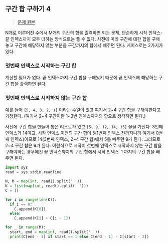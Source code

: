 ## 구간 합 구하기 4

> [문제 원본](https://www.acmicpc.net/problem/11659)

N개로 이루어진 수에서 M개의 구간의 합을 출력하면 되는 문제, 단순하게 시작 인덱스-끝 인덱스까지 모두 더하는 방식으로는 풀 수 없다. 사전에 미리 구간에 대한 합을 구해놓고 구간에 해당하지 않는 부분을 구간까지의 합에서 빼주면 된다. 케이스로는 2가지가 있다.

### 첫번째 인덱스로 시작하는 구간 합

계산할 필요가 없다. 끝 인덱스까지 구간 합을 구해놨기 때문에 끝 인덱스에 해당하는 구간 합을 출력하면 된다.

### 첫번째 인덱스로 시작하지 않는 구간 합

예를 들어 `[5, 4, 3, 2, 1]` 이라는 수열이 있고 여기서 2~4 구간 합을 구해야한다고 가정한다. (여기서 2~4 구간이란 1~3번 인덱스까지의 합으로 생각하면 된다.)

사전에 구간 합을 만들어 놓은 리스트가 있고 `[5, 9, 12, 14, 15]` 꼴을 가진다. 3번째 인덱스가 14이고, 시작 인덱스 이전의 구간 합이 5(1번째 인덱스 전까지니까 여기서 0번째 인덱스)이므로 14(3번째 인덱스, 2~4 구간 합)에서 5를 빼주면 9가 된다. 그러므로 2~4 구간 합은 9가 된다. 이런식으로 시작이 첫번째 인덱스로 시작하지 않는 구간 합을 구해야하는 경우에선 끝 인덱스까지의 구간 합에서 시작 인덱스-1 까지의 구간 합을 빼주면 된다.

```py
import sys
read = sys.stdin.readline

N, M = map(int, read().split(' '))
K = list(map(int, read().split(' ')))
C = []

for i in range(len(K)):
  if i == 0:
    C.append(K[0])
  else:
    C.append(K[i] + C[i - 1])

for _ in range(M):
  start, end = map(int, read().split(' '))
  print(C[end - 1] if start == 1 else C[end - 1] - C[start - 2])
```
